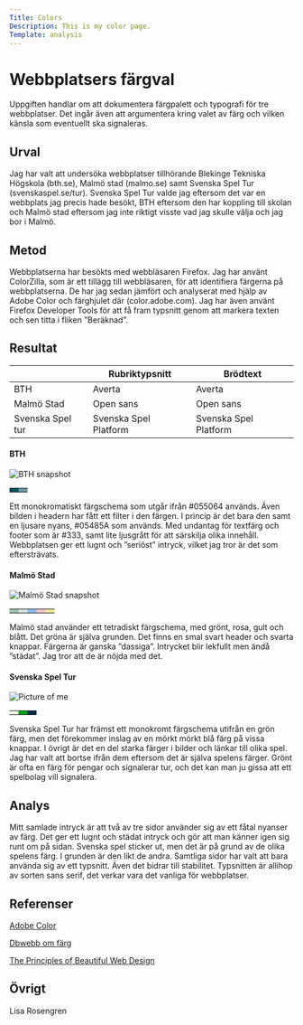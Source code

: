 ```yaml
---
Title: Colors
Description: This is my color page.
Template: analysis
---
```



Webbplatsers färgval
=======================

Uppgiften handlar om att dokumentera färgpalett och typografi för tre webbplatser. Det ingår även att argumentera kring valet av färg och vilken känsla som eventuellt ska signaleras.

Urval
-----------------------

Jag har valt att undersöka webbplatser tillhörande Blekinge Tekniska Högskola (bth.se), Malmö stad (malmo.se) samt Svenska Spel Tur (svenskaspel.se/tur). Svenska Spel Tur valde jag eftersom det var en webbplats jag precis hade besökt, BTH eftersom den har koppling till skolan och Malmö stad eftersom jag inte riktigt visste vad jag skulle välja och jag bor i Malmö.

Metod
-----------------------

Webbplatserna har besökts med webbläsaren Firefox. Jag har använt ColorZilla, som är ett tillägg till webbläsaren, för att identifiera färgerna på webbplatserna. De har jag sedan jämfört och analyserat med hjälp av Adobe Color och färghjulet där (color.adobe.com). Jag har även använt Firefox Developer Tools för att få fram typsnitt genom att markera texten och sen titta i fliken ”Beräknad”.

Resultat
-----------------------
|                  | Rubriktypsnitt | Brödtext  |
|------------------|----------------|-----------|
| BTH              | Averta         | Averta    |
| Malmö Stad       | Open sans      | Open sans |
| Svenska Spel tur | Svenska Spel Platform| Svenska Spel Platform          |

#### BTH

![BTH snapshot](../image/bth.png)

<table class="color-table">
<tr>
<td style="background-color: #055064">
<td style="background-color: #6996a2">
</tr>
</table>
Ett monokromatiskt färgschema som utgår ifrån #055064 används. Även bilden i headern har fått ett filter i den färgen. I princip är det bara den samt en ljusare nyans, #05485A som används. Med undantag för textfärg och footer som är #333, samt lite ljusgrått för att särskilja olika innehåll. Webbplatsen ger ett lugnt och ”seriöst” intryck, vilket jag tror är det som eftersträvats.

#### Malmö Stad

![Malmö Stad snapshot](../image/malmo.png)

<table class="color-table">
<tr>
<td style="background-color: #9BBFAB">
<td style="background-color: #D1E0D7">
<td style="background-color: #8BB8E8">
<td style="background-color: #E9C4C7">
<td style="background-color: #EBE49A">
</tr>
</table>
Malmö stad använder ett tetradiskt färgschema, med grönt, rosa, gult och blått. Det gröna är själva grunden. Det finns en smal svart header och svarta knappar. Färgerna är ganska ”dassiga”. Intrycket blir lekfullt men ändå ”städat”. Jag tror att de är nöjda med det.

#### Svenska Spel Tur

![Picture of me](../image/svenskaspeltur.png)

<table class="color-table">
<tr>
<td style="background-color: #EAFBE5">
<td style="background-color: #00A315">
<td style="background-color: #00264C">
</tr>
</table>
Svenska Spel Tur har främst ett monokromt färgschema utifrån en grön färg, men det förekommer inslag av en mörkt mörkt blå färg på vissa knappar. I övrigt är det en del starka färger i bilder och länkar till olika spel. Jag har valt att bortse ifrån dem eftersom det är själva spelens färger. Grönt är ofta en färg för pengar och signalerar tur, och det kan man ju gissa att ett spelbolag vill signalera. 

Analys
-----------------------

Mitt samlade intryck är att två av tre sidor använder sig av ett fåtal nyanser av färg. Det ger ett lugnt och städat intryck och gör att man känner igen sig runt om på sidan. Svenska spel sticker ut, men det är på grund av de olika spelens färg. I grunden är den likt de andra. Samtliga sidor har valt att bara använda sig av ett typsnitt. Även det bidrar till stabilitet. Typsnitten är allihop av sorten sans serif, det verkar vara det vanliga för webbplatser.

Referenser
-----------------------

[Adobe Color](https://color.adobe.com/sv/create/color-wheel)

[Dbwebb om färg](https://dbwebb.se/guide/design-med-html5-och-css3/farg)

[The Principles of Beautiful Web Design](https://learning.oreilly.com/library/view/the-principles-of/9781098124717/)

Övrigt
-----------------------

Lisa Rosengren